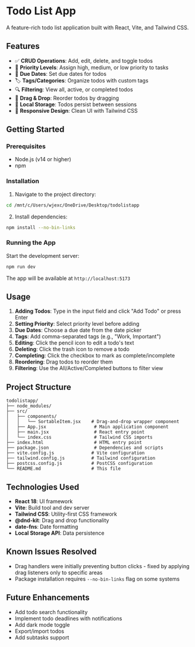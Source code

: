 # Todo List App

A feature-rich todo list application built with React, Vite, and Tailwind CSS.

## Features

- ✅ **CRUD Operations**: Add, edit, delete, and toggle todos
- 🎯 **Priority Levels**: Assign high, medium, or low priority to tasks
- 📅 **Due Dates**: Set due dates for todos
- 🏷️ **Tags/Categories**: Organize todos with custom tags
- 🔍 **Filtering**: View all, active, or completed todos
- 🔄 **Drag & Drop**: Reorder todos by dragging
- 💾 **Local Storage**: Todos persist between sessions
- 🎨 **Responsive Design**: Clean UI with Tailwind CSS

## Getting Started

### Prerequisites
- Node.js (v14 or higher)
- npm

### Installation

1. Navigate to the project directory:
```bash
cd /mnt/c/Users/wjexc/OneDrive/Desktop/todolistapp
```

2. Install dependencies:
```bash
npm install --no-bin-links
```

### Running the App

Start the development server:
```bash
npm run dev
```

The app will be available at `http://localhost:5173`

## Usage

1. **Adding Todos**: Type in the input field and click "Add Todo" or press Enter
2. **Setting Priority**: Select priority level before adding
3. **Due Dates**: Choose a due date from the date picker
4. **Tags**: Add comma-separated tags (e.g., "Work, Important")
5. **Editing**: Click the pencil icon to edit a todo's text
6. **Deleting**: Click the trash icon to remove a todo
7. **Completing**: Click the checkbox to mark as complete/incomplete
8. **Reordering**: Drag todos to reorder them
9. **Filtering**: Use the All/Active/Completed buttons to filter view

## Project Structure

```
todolistapp/
├── node_modules/
├── src/
│   ├── components/
│   │   └── SortableItem.jsx    # Drag-and-drop wrapper component
│   ├── App.jsx                  # Main application component
│   ├── main.jsx                 # React entry point
│   └── index.css                # Tailwind CSS imports
├── index.html                   # HTML entry point
├── package.json                 # Dependencies and scripts
├── vite.config.js              # Vite configuration
├── tailwind.config.js          # Tailwind configuration
├── postcss.config.js           # PostCSS configuration
└── README.md                   # This file
```

## Technologies Used

- **React 18**: UI framework
- **Vite**: Build tool and dev server
- **Tailwind CSS**: Utility-first CSS framework
- **@dnd-kit**: Drag and drop functionality
- **date-fns**: Date formatting
- **Local Storage API**: Data persistence

## Known Issues Resolved

- Drag handlers were initially preventing button clicks - fixed by applying drag listeners only to specific areas
- Package installation requires `--no-bin-links` flag on some systems

## Future Enhancements

- Add todo search functionality
- Implement todo deadlines with notifications
- Add dark mode toggle
- Export/import todos
- Add subtasks support
